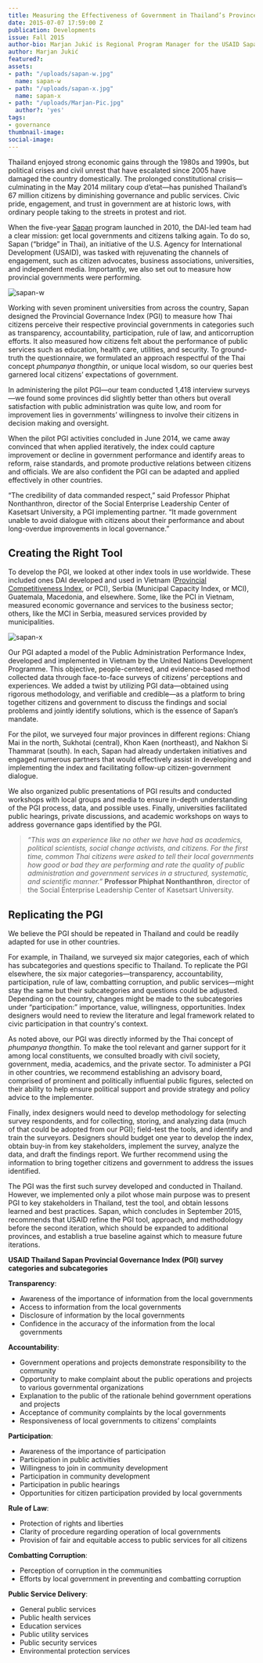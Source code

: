 ```yaml
---
title: Measuring the Effectiveness of Government in Thailand’s Provinces
date: 2015-07-07 17:59:00 Z
publication: Developments
issue: Fall 2015
author-bio: Marjan Jukić is Regional Program Manager for the USAID Sapan Program.
author: Marjan Jukić
featured?: 
assets:
- path: "/uploads/sapan-w.jpg"
  name: sapan-w
- path: "/uploads/sapan-x.jpg"
  name: sapan-x
- path: "/uploads/Marjan-Pic.jpg"
  author?: 'yes'
tags:
- governance
thumbnail-image:
social-image:
---
```


Thailand enjoyed strong economic gains through the 1980s and 1990s, but political crises and civil unrest that have escalated since 2005 have damaged the country domestically. The prolonged constitutional crisis—culminating in the May 2014 military coup d’etat—has punished Thailand’s 67 million citizens by diminishing governance and public services. Civic pride, engagement, and trust in government are at historic lows, with ordinary people taking to the streets in protest and riot.




When the five-year [Sapan](http://dai.com/our-work/projects/thailand%E2%80%94sapan) program launched in 2010, the DAI-led team had a clear mission: get local governments and citizens talking again. To do so, Sapan (“bridge” in Thai), an initiative of the U.S. Agency for International Development (USAID), was tasked with rejuvenating the channels of engagement, such as citizen advocates, business associations, universities, and independent media. Importantly, we also set out to measure how provincial governments were performing.

![sapan-w](/uploads/sapan-w.jpg "Presentation of PGI results to key governance stakeholders in Nakhon Si Thammarat.") 

Working with seven prominent universities from across the country, Sapan designed the Provincial Governance Index (PGI) to measure how Thai citizens perceive their respective provincial governments in categories such as transparency, accountability, participation, rule of law, and anticorruption efforts. It also measured how citizens felt about the performance of public services such as education, health care, utilities, and security. To ground-truth the questionnaire, we formulated an approach respectful of the Thai concept *phumpanya thongthin*, or unique local wisdom, so our queries best garnered local citizens’ expectations of government.

In administering the pilot PGI—our team conducted 1,418 interview surveys—we found some provinces did slightly better than others but overall satisfaction with public administration was quite low, and room for improvement lies in governments’ willingness to involve their citizens in decision making and oversight.

When the pilot PGI activities concluded in June 2014, we came away convinced that when applied iteratively, the index could capture improvement or decline in government performance and identify areas to reform, raise standards, and promote productive relations between citizens and officials. We are also confident the PGI can be adapted and applied effectively in other countries.

“The credibility of data commanded respect,” said Professor Phiphat Nonthanthron, director of the Social Enterprise Leadership Center of Kasetsart University, a PGI implementing partner. “It made government unable to avoid dialogue with citizens about their performance and about long-overdue improvements in local governance.”

## Creating the Right Tool ##

To develop the PGI, we looked at other index tools in use worldwide. These included ones DAI developed and used in Vietnam ([Provincial Competitiveness Index](http://dai-global-developments.com/articles/doing-more-with-doing-business-vietnam-provincial-competitiveness-index/), or PCI), Serbia (Municipal Capacity Index, or MCI), Guatemala, Macedonia, and elsewhere. Some, like the PCI in Vietnam, measured economic governance and services to the business sector; others, like the MCI in Serbia, measured services provided by municipalities.

![sapan-x](/uploads/sapan-x.jpg "First PGI Advisory Board meeting in Bangkok.") 

Our PGI adapted a model of the Public Administration Performance Index, developed and implemented in Vietnam by the United Nations Development Programme. This objective, people-centered, and evidence-based method collected data through face-to-face surveys of citizens’ perceptions and experiences. We added a twist by utilizing PGI data—obtained using rigorous methodology, and verifiable and credible—as a platform to bring together citizens and government to discuss the findings and social problems and jointly identify solutions, which is the essence of Sapan’s mandate. 

For the pilot, we surveyed four major provinces in different regions: Chiang Mai in the north, Sukhotai (central), Khon Kaen (northeast), and Nakhon Si Thammarat (south). In each, Sapan had already undertaken initiatives and engaged numerous partners that would effectively assist in developing and implementing the index and facilitating follow-up citizen-government dialogue.

We also organized public presentations of PGI results and conducted workshops with local groups and media to ensure in-depth understanding of the PGI process, data, and possible uses. Finally, universities facilitated public hearings, private discussions, and academic workshops on ways to address governance gaps identified by the PGI. 

> *“This was an experience like no other we have had as academics, political scientists, social change activists, and citizens. For the first time, common Thai citizens were asked to tell their local governments how good or bad they are performing and rate the quality of public administration and government services in a structured, systematic, and scientific manner.”* **Professor Phiphat Nonthanthron**, director of the Social Enterprise Leadership Center of Kasetsart University.

## Replicating the PGI ##

We believe the PGI should be repeated in Thailand and could be readily adapted for use in other countries.

For example, in Thailand, we surveyed six major categories, each of which has subcategories and questions specific to Thailand. To replicate the PGI elsewhere, the six major categories—transparency, accountability, participation, rule of law, combatting corruption, and public services—might stay the same but their subcategories and questions could be adjusted. Depending on the country, changes might be made to the subcategories under “participation:” importance, value, willingness, opportunities. Index designers would need to review the literature and legal framework related to civic participation in that country's context. 

As noted above, our PGI was directly informed by the Thai concept of *phumpanya thongthin*. To make the tool relevant and garner support for it among local constituents, we consulted broadly with civil society, government, media, academics, and the private sector. To administer a PGI in other countries, we recommend establishing an advisory board, comprised of prominent and politically influential public figures, selected on their ability to help ensure political support and provide strategy and policy advice to the implementer. 

Finally, index designers would need to develop methodology for selecting survey respondents, and for collecting, storing, and analyzing data (much of that could be adopted from our PGI); field-test the tools, and identify and train the surveyors. Designers should budget one year to develop the index, obtain buy-in from key stakeholders, implement the survey, analyze the data, and draft the findings report. We further recommend using the information to bring together citizens and government to address the issues identified.

The PGI was the first such survey developed and conducted in Thailand. However, we implemented only a pilot whose main purpose was to present PGI to key stakeholders in Thailand, test the tool, and obtain lessons learned and best practices. Sapan, which concludes in September 2015, recommends that USAID refine the PGI tool, approach, and methodology before the second iteration, which should be expanded to additional provinces, and establish a true baseline against which to measure future iterations.

<aside><p><strong>USAID Thailand Sapan Provincial Governance Index (PGI) survey categories and subcategories</strong></p>
<p><strong>Transparency</strong>:</p>
<ul>
<li>Awareness of the importance of information from the local governments</li>
<li>Access to information from the local governments</li>
<li>Disclosure of information by the local governments</li>
<li>Confidence in the accuracy of the information from the local governments</li>
</ul>
<p><strong>Accountability</strong>:</p>
<ul>
<li>Government operations and projects demonstrate responsibility to the community</li>
<li>Opportunity to make complaint about the public operations and projects to various governmental organizations</li>
<li>Explanation to the public of the rationale behind government operations and projects</li>
<li>Acceptance of community complaints by the local governments</li>
<li>Responsiveness of local governments to citizens’ complaints</li>
</ul>
<p><strong>Participation</strong>:</p>
<ul>
<li>Awareness of the importance of participation</li>
<li>Participation in public activities</li>
<li>Willingness to join in community development</li>
<li>Participation in community development</li>
<li>Participation in public hearings</li>
<li>Opportunities for citizen participation provided by local governments</li>
</ul>
<p><strong>Rule of Law</strong>:</p>
<ul>
<li>Protection of rights and liberties</li>
<li>Clarity of procedure regarding operation of local governments</li>
<li>Provision of fair and equitable access to public services for all citizens</li>
</ul>
<p><strong>Combatting Corruption</strong>:</p>
<ul>
<li>Perception of corruption in the communities</li>
<li>Efforts by local government in preventing and combatting corruption</li>
</ul>
<p><strong>Public Service Delivery</strong>:</p>
<ul>
<li>General public services</li>
<li>Public health services</li>
<li>Education services</li>
<li>Public utility services</li>
<li>Public security services</li>
<li>Environmental protection services</li>
</ul>
</aside>
